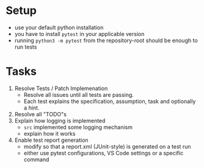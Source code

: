 # Setup

- use your default python installation
- you have to install `pytest` in your applicable version
- running `python3 -m pytest` from the repository-root should be enough to run tests

# Tasks

1. Resolve Tests / Patch Implemenation
   - Resolve all issues until all tests are passing.
   - Each test explains the specification, assumption, task and optionally a hint.
2. Resolve all "TODO"s
3. Explain how logging is implemented
   - `src` implemented some logging mechanism
   - explain how it works
4. Enable test report generation
   - modify so that a report.xml (JUnit-style) is generated on a test run
   - either use pytest configurations, VS Code settings or a specific command
